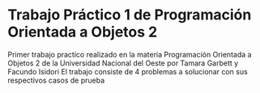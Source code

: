 # Trabajo Práctico 1 de Programación Orientada a Objetos 2

Primer trabajo practico realizado en la materia Programación Orientada a Objetos 2 de la Universidad Nacional del Oeste por Tamara Garbett y Facundo Isidori
El trabajo consiste de 4 problemas a solucionar con sus respectivos casos de prueba
